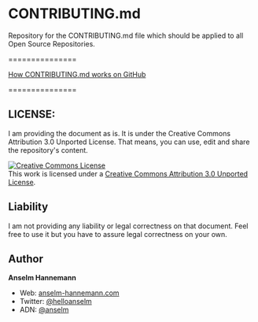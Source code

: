 CONTRIBUTING.md
===============

Repository for the CONTRIBUTING.md file which should be applied to all Open Source Repositories.

===============

[How CONTRIBUTING.md works on GitHub](https://github.com/blog/1184-contributing-guidelines)

===============

## LICENSE:

I am providing the document as is. It is under the Creative Commons Attribution 3.0 Unported License.
That means, you can use, edit and share the repository's content.

<a rel="license" href="http://creativecommons.org/licenses/by/3.0/deed.en_US"><img alt="Creative Commons License" style="border-width:0" src="http://i.creativecommons.org/l/by/3.0/88x31.png" /></a><br />This work is licensed under a <a rel="license" href="http://creativecommons.org/licenses/by/3.0/deed.en_US">Creative Commons Attribution 3.0 Unported License</a>.


## Liability

I am not providing any liability or legal correctness on that document. Feel free to use it but you have to assure legal correctness on your own.


## Author

**Anselm Hannemann**

- Web: [anselm-hannemann.com](http://anselm-hannemann.com/)
- Twitter: [@helloanselm](https://twitter.com/helloanselm)
- ADN: [@anselm](https://alpha.app.net/anselm)

